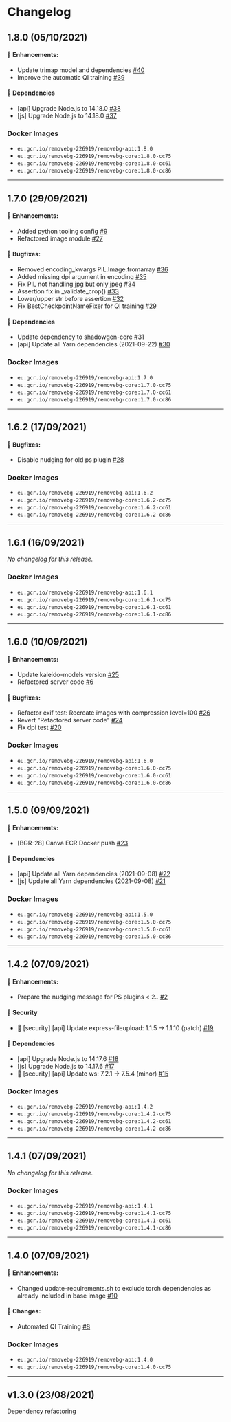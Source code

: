 # Changelog

## 1.8.0 (05/10/2021)

#### 🚀 Enhancements:

- Update trimap model and dependencies [#40](https://github.com/remove-bg/kaleido-removebg/pull/40)
- Improve the automatic QI training [#39](https://github.com/remove-bg/kaleido-removebg/pull/39)

#### 🔀 Dependencies

- [api] Upgrade Node.js to 14.18.0 [#38](https://github.com/remove-bg/kaleido-removebg/pull/38)
- [js] Upgrade Node.js to 14.18.0 [#37](https://github.com/remove-bg/kaleido-removebg/pull/37) 

### Docker Images

* `eu.gcr.io/removebg-226919/removebg-api:1.8.0`
* `eu.gcr.io/removebg-226919/removebg-core:1.8.0-cc75`
* `eu.gcr.io/removebg-226919/removebg-core:1.8.0-cc61`
* `eu.gcr.io/removebg-226919/removebg-core:1.8.0-cc86`
---

## 1.7.0 (29/09/2021)

#### 🚀 Enhancements:

- Added python tooling config [#9](https://github.com/remove-bg/kaleido-removebg/pull/9)
- Refactored image module [#27](https://github.com/remove-bg/kaleido-removebg/pull/27)

#### 🐞 Bugfixes:

- Removed encoding_kwargs PIL.Image.fromarray [#36](https://github.com/remove-bg/kaleido-removebg/pull/36)
- Added missing dpi argument in encoding [#35](https://github.com/remove-bg/kaleido-removebg/pull/35)
- Fix PIL not handling jpg but only jpeg [#34](https://github.com/remove-bg/kaleido-removebg/pull/34)
- Assertion fix in _validate_crop() [#33](https://github.com/remove-bg/kaleido-removebg/pull/33)
- Lower/upper str before assertion [#32](https://github.com/remove-bg/kaleido-removebg/pull/32)
- Fix BestCheckpointNameFixer for QI training [#29](https://github.com/remove-bg/kaleido-removebg/pull/29)

#### 🔀 Dependencies

- Update dependency to shadowgen-core [#31](https://github.com/remove-bg/kaleido-removebg/pull/31)
- [api] Update all Yarn dependencies (2021-09-22) [#30](https://github.com/remove-bg/kaleido-removebg/pull/30) 

### Docker Images

* `eu.gcr.io/removebg-226919/removebg-api:1.7.0`
* `eu.gcr.io/removebg-226919/removebg-core:1.7.0-cc75`
* `eu.gcr.io/removebg-226919/removebg-core:1.7.0-cc61`
* `eu.gcr.io/removebg-226919/removebg-core:1.7.0-cc86`
---

## 1.6.2 (17/09/2021)

#### 🐞 Bugfixes:

- Disable nudging for old ps plugin [#28](https://github.com/remove-bg/kaleido-removebg/pull/28) 

### Docker Images

* `eu.gcr.io/removebg-226919/removebg-api:1.6.2`
* `eu.gcr.io/removebg-226919/removebg-core:1.6.2-cc75`
* `eu.gcr.io/removebg-226919/removebg-core:1.6.2-cc61`
* `eu.gcr.io/removebg-226919/removebg-core:1.6.2-cc86`
---

## 1.6.1 (16/09/2021)
*No changelog for this release.* 

### Docker Images

* `eu.gcr.io/removebg-226919/removebg-api:1.6.1`
* `eu.gcr.io/removebg-226919/removebg-core:1.6.1-cc75`
* `eu.gcr.io/removebg-226919/removebg-core:1.6.1-cc61`
* `eu.gcr.io/removebg-226919/removebg-core:1.6.1-cc86`
---

## 1.6.0 (10/09/2021)

#### 🚀 Enhancements:

- Update kaleido-models version [#25](https://github.com/remove-bg/kaleido-removebg/pull/25)
- Refactored server code [#6](https://github.com/remove-bg/kaleido-removebg/pull/6)

#### 🐞 Bugfixes:

- Refactor exif test: Recreate images with compression level=100 [#26](https://github.com/remove-bg/kaleido-removebg/pull/26)
- Revert "Refactored server code" [#24](https://github.com/remove-bg/kaleido-removebg/pull/24)
- Fix dpi test [#20](https://github.com/remove-bg/kaleido-removebg/pull/20) 

### Docker Images

* `eu.gcr.io/removebg-226919/removebg-api:1.6.0`
* `eu.gcr.io/removebg-226919/removebg-core:1.6.0-cc75`
* `eu.gcr.io/removebg-226919/removebg-core:1.6.0-cc61`
* `eu.gcr.io/removebg-226919/removebg-core:1.6.0-cc86`
---

## 1.5.0 (09/09/2021)

#### 🚀 Enhancements:

- [BGR-28] Canva ECR Docker push [#23](https://github.com/remove-bg/kaleido-removebg/pull/23)

#### 🔀 Dependencies

- [api] Update all Yarn dependencies (2021-09-08) [#22](https://github.com/remove-bg/kaleido-removebg/pull/22)
- [js] Update all Yarn dependencies (2021-09-08) [#21](https://github.com/remove-bg/kaleido-removebg/pull/21) 

### Docker Images

* `eu.gcr.io/removebg-226919/removebg-api:1.5.0`
* `eu.gcr.io/removebg-226919/removebg-core:1.5.0-cc75`
* `eu.gcr.io/removebg-226919/removebg-core:1.5.0-cc61`
* `eu.gcr.io/removebg-226919/removebg-core:1.5.0-cc86`
---

## 1.4.2 (07/09/2021)

#### 🚀 Enhancements:

- Prepare the nudging message for PS plugins < 2.*.* [#2](https://github.com/remove-bg/kaleido-removebg/pull/2)

#### 🚨 Security

- 🚨 [security] [api] Update express-fileupload: 1.1.5 → 1.1.10 (patch) [#19](https://github.com/remove-bg/kaleido-removebg/pull/19)

#### 🔀 Dependencies

- [api] Upgrade Node.js to 14.17.6 [#18](https://github.com/remove-bg/kaleido-removebg/pull/18)
- [js] Upgrade Node.js to 14.17.6 [#17](https://github.com/remove-bg/kaleido-removebg/pull/17)
- 🚨 [security] [api] Update ws: 7.2.1 → 7.5.4 (minor) [#15](https://github.com/remove-bg/kaleido-removebg/pull/15) 

### Docker Images

* `eu.gcr.io/removebg-226919/removebg-api:1.4.2`
* `eu.gcr.io/removebg-226919/removebg-core:1.4.2-cc75`
* `eu.gcr.io/removebg-226919/removebg-core:1.4.2-cc61`
* `eu.gcr.io/removebg-226919/removebg-core:1.4.2-cc86`
---

## 1.4.1 (07/09/2021)
*No changelog for this release.* 

### Docker Images

* `eu.gcr.io/removebg-226919/removebg-api:1.4.1`
* `eu.gcr.io/removebg-226919/removebg-core:1.4.1-cc75`
* `eu.gcr.io/removebg-226919/removebg-core:1.4.1-cc61`
* `eu.gcr.io/removebg-226919/removebg-core:1.4.1-cc86`
---

## 1.4.0 (07/09/2021)

#### 🚀 Enhancements:

- Changed update-requirements.sh to exclude torch dependencies as already included in base image [#10](https://github.com/remove-bg/kaleido-removebg/pull/10)

#### 🔧 Changes:

- Automated QI Training [#8](https://github.com/remove-bg/kaleido-removebg/pull/8) 

### Docker Images

* `eu.gcr.io/removebg-226919/removebg-api:1.4.0`
* `eu.gcr.io/removebg-226919/removebg-core:1.4.0-cc75`
---

## v1.3.0 (23/08/2021)
Dependency refactoring